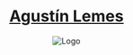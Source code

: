 <a href = "https://www.agustinlemes.com" rel = "noopener noreferrer" target = "_blank">
    <h1 align="center">
        Agustín Lemes
    </h1>
</a>
<div align="center">
  <img alt="Logo" src="www.agustinlemes.com/img/demo.png"/>
</div>
